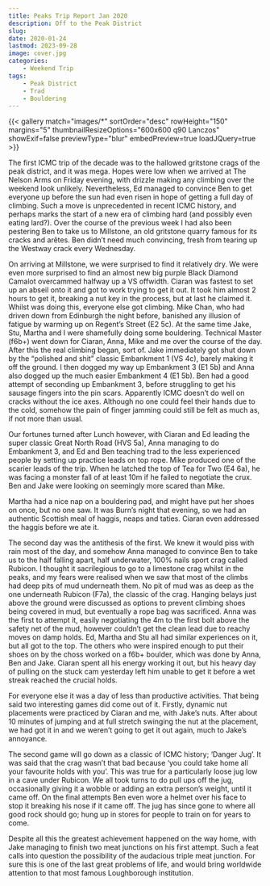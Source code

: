 ```yaml
---
title: Peaks Trip Report Jan 2020
description: Off to the Peak District
slug: 
date: 2020-01-24
lastmod: 2023-09-28
image: cover.jpg
categories:
    - Weekend Trip
tags:
    - Peak District
    - Trad
    - Bouldering
---
```


{{< gallery match="images/*" sortOrder="desc" rowHeight="150" margins="5" thumbnailResizeOptions="600x600 q90 Lanczos" showExif=false previewType="blur" embedPreview=true loadJQuery=true >}}

 The first ICMC trip of the decade was to the hallowed gritstone crags of the peak district, and it was mega. Hopes were low when we arrived at The Nelson Arms on Friday evening, with drizzle making any climbing over the weekend look unlikely. Nevertheless, Ed managed to convince Ben to get everyone up before the sun had even risen in hope of getting a full day of climbing. Such a move is unprecedented in recent ICMC history, and perhaps marks the start of a new era of climbing hard (and possibly even eating lard?). Over the course of the previous week I had also been pestering Ben to take us to Millstone, an old gritstone quarry famous for its cracks and arêtes. Ben didn’t need much convincing, fresh from tearing up the Westway crack every Wednesday.

On arriving at Millstone, we were surprised to find it relatively dry. We were even more surprised to find an almost new big purple Black Diamond Camalot overcammed halfway up a VS offwidth. Ciaran was fastest to set up an abseil onto it and got to work trying to get it out. It took him almost 2 hours to get it, breaking a nut key in the process, but at last he claimed it. Whilst was doing this, everyone else got climbing. Mike Chan, who had driven down from Edinburgh the night before, banished any illusion of fatigue by warming up on Regent’s Street (E2 5c). At the same time Jake, Stu, Martha and I were shamefully doing some bouldering. Technical Master (f6b+) went down for Ciaran, Anna, Mike and me over the course of the day. After this the real climbing began, sort of. Jake immediately got shut down by the “polished and shit” classic Embankment 1 (VS 4c), barely making it off the ground. I then dogged my way up Embankment 3 (E1 5b) and Anna also dogged up the much easier Embankment 4 (E1 5b). Ben had a good attempt of seconding up Embankment 3, before struggling to get his sausage fingers into the pin scars. Apparently ICMC doesn’t do well on cracks without the ice axes. Although no one could feel their hands due to the cold, somehow the pain of finger jamming could still be felt as much as, if not more than usual.

Our fortunes turned after Lunch however, with Ciaran and Ed leading the super classic Great North Road (HVS 5a), Anna managing to do Embankment 3, and Ed and Ben teaching trad to the less experienced people by setting up practice leads on top rope. Mike produced one of the scarier leads of the trip. When he latched the top of Tea for Two (E4 6a), he was facing a monster fall of at least 10m if he failed to negotiate the crux. Ben and Jake were looking on seemingly more scared than Mike.

Martha had a nice nap on a bouldering pad, and might have put her shoes on once, but no one saw. It was Burn’s night that evening, so we had an authentic Scottish meal of haggis, neaps and taties. Ciaran even addressed the haggis before we ate it.

The second day was the antithesis of the first. We knew it would piss with rain most of the day, and somehow Anna managed to convince Ben to take us to the half falling apart, half underwater, 100% nails sport crag called Rubicon. I thought it sacrilegious to go to a limestone crag whilst in the peaks, and my fears were realised when we saw that most of the climbs had deep pits of mud underneath them. No pit of mud was as deep as the one underneath Rubicon (F7a), the classic of the crag. Hanging belays just above the ground were discussed as options to prevent climbing shoes being covered in mud, but eventually a rope bag was sacrificed. Anna was the first to attempt it, easily negotiating the 4m to the first bolt above the safety net of the mud, however couldn’t get the clean lead due to reachy moves on damp holds. Ed, Martha and Stu all had similar experiences on it, but all got to the top. The others who were inspired enough to put their shoes on by the choss worked on a f6b+ boulder, which was done by Anna, Ben and Jake. Ciaran spent all his energy working it out, but his heavy day of pulling on the stuck cam yesterday left him unable to get it before a wet streak reached the crucial holds.

For everyone else it was a day of less than productive activities. That being said two interesting games did come out of it. Firstly, dynamic nut placements were practiced by Ciaran and me, with Jake’s nuts. After about 10 minutes of jumping and at full stretch swinging the nut at the placement, we had got it in and we weren’t going to get it out again, much to Jake’s annoyance.

The second game will go down as a classic of ICMC history; ‘Danger Jug’. It was said that the crag wasn’t that bad because ‘you could take home all your favourite holds with you’. This was true for a particularly loose jug low in a cave under Rubicon. We all took turns to do pull ups off the jug, occasionally giving it a wobble or adding an extra person’s weight, until it came off. On the final attempts Ben even wore a helmet over his face to stop it breaking his nose if it came off. The jug has since gone to where all good rock should go; hung up in stores for people to train on for years to come.

Despite all this the greatest achievement happened on the way home, with Jake managing to finish two meat junctions on his first attempt. Such a feat calls into question the possibility of the audacious triple meat junction. For sure this is one of the last great problems of life, and would bring worldwide attention to that most famous Loughborough institution. 